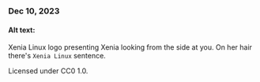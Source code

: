 ### Dec 10, 2023

#### Alt text:

Xenia Linux logo presenting Xenia looking from the side at you. On her hair there's `Xenia Linux` sentence.

Licensed under CC0 1.0.
